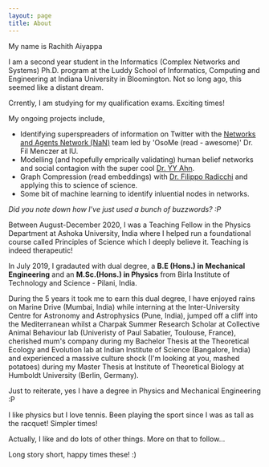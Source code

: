 ```yaml
---
layout: page
title: About
---
```


My name is Rachith Aiyappa

I am a second year student in the Informatics (Complex Networks and Systems) Ph.D. program at the Luddy School of Informatics, Computing and Engineering at Indiana University in Bloomington. Not so long ago, this seemed like a distant dream. 

Crrently, I am studying for my qualification exams. Exciting times!

My ongoing projects include,

- Identifying superspreaders of information on Twitter with the [Networks and Agents Network (NaN)](https://cnets.indiana.edu/groups/nan/) team led by 'OsoMe (read - awesome)' Dr. Fil Menczer at IU.  
- Modelling (and hopefully emprically validating) human belief networks and social contagion with the super cool [Dr. YY Ahn](https://yongyeol.com/).
- Graph Compression (read embeddings) with [Dr. Filippo Radicchi](https://cgi.luddy.indiana.edu/~filiradi/) and applying this to science of science.
- Some bit of machine learning to identify inluential nodes in networks.

_Did you note down how I've just used a bunch of buzzwords? :P_

Between August-December 2020, I was a Teaching Fellow in the Physics Department at Ashoka University, India where I helped run a foundational course called Principles of Science which I deeply believe it. Teaching is indeed therapeutic! 

In July 2019, I gradauted with dual degree, a **B.E (Hons.) in Mechanical Engineering** and an **M.Sc.(Hons.) in Physics** from Birla Institute of Technology and Science - Pilani, India.

During the 5 years it took me to earn this dual degree, I have enjoyed rains on Marine Drive (Mumbai, India) while interning at the Inter-University Centre for Astronomy and Astrophysics (Pune, India), jumped off a cliff into the Mediterranean whilst a Charpak Summer Research Scholar at Collective Animal Behaviour lab (Univeristy of Paul Sabatier, Toulouse, France), cherished mum's company during my Bachelor Thesis at the Theoretical Ecology and Evolution lab at Indian Institute of Science (Bangalore, India) and experienced a massive culture shock (I'm looking at you, mashed potatoes) during my Master Thesis at Institute of Theoretical Biology at Humboldt University (Berlin, Germany).

Just to reiterate, yes I have a degree in Physics and Mechanical Engineering :P

I like physics but I love tennis. Been playing the sport since I was as tall as the racquet! Simpler times!

Actually, I like and do lots of other things. More on that to follow...

Long story short, happy times these! :)
